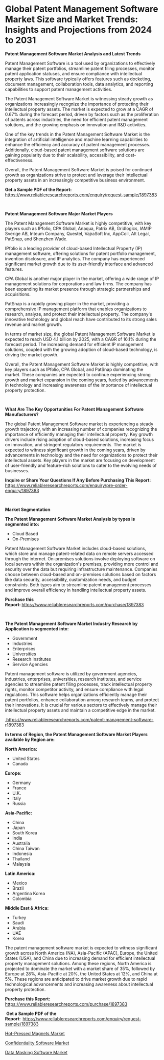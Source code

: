 <p><h1>Global Patent Management Software Market Size and Market Trends: Insights and Projections from 2024 to 2031</h1></p><p><strong>Patent Management Software Market Analysis and Latest Trends</strong></p>
<p><p>Patent Management Software is a tool used by organizations to effectively manage their patent portfolios, streamline patent filing processes, monitor patent application statuses, and ensure compliance with intellectual property laws. This software typically offers features such as docketing, document management, collaboration tools, data analytics, and reporting capabilities to support patent management activities.</p><p>The Patent Management Software Market is witnessing steady growth as organizations increasingly recognize the importance of protecting their intellectual property assets. The market is expected to grow at a CAGR of 0.67% during the forecast period, driven by factors such as the proliferation of patents across industries, the need for efficient patent management solutions, and the growing emphasis on innovation and R&D activities.</p><p>One of the key trends in the Patent Management Software Market is the integration of artificial intelligence and machine learning capabilities to enhance the efficiency and accuracy of patent management processes. Additionally, cloud-based patent management software solutions are gaining popularity due to their scalability, accessibility, and cost-effectiveness.</p><p>Overall, the Patent Management Software Market is poised for continued growth as organizations strive to protect and leverage their intellectual property assets in an increasingly competitive business environment.</p></p>
<p><strong>Get a Sample PDF of the Report:&nbsp;</strong> <a href="https://www.reliableresearchreports.com/enquiry/request-sample/1897383">https://www.reliableresearchreports.com/enquiry/request-sample/1897383</a></p>
<p>&nbsp;</p>
<p><strong>Patent Management Software Major Market Players</strong></p>
<p><p>The Patent Management Software Market is highly competitive, with key players such as IPfolio, CPA Global, Anaqua, Patrix AB, Gridlogics, IAMIP Sverige AB, Inteum Company, Questel, VajraSoft Inc, AppColl, Alt Legal, PatSnap, and Shenzhen Wade.</p><p>IPfolio is a leading provider of cloud-based Intellectual Property (IP) management software, offering solutions for patent portfolio management, invention disclosure, and IP analytics. The company has experienced significant market growth due to its user-friendly interface and advanced features.</p><p>CPA Global is another major player in the market, offering a wide range of IP management solutions for corporations and law firms. The company has been expanding its market presence through strategic partnerships and acquisitions.</p><p>PatSnap is a rapidly growing player in the market, providing a comprehensive IP management platform that enables organizations to research, analyze, and protect their intellectual property. The company's innovative technology and global reach have contributed to its strong sales revenue and market growth.</p><p>In terms of market size, the global Patent Management Software Market is expected to reach USD 4.1 billion by 2025, with a CAGR of 16.1% during the forecast period. The increasing demand for efficient IP management solutions, coupled with the growing adoption of cloud-based technology, is driving the market growth.</p><p>Overall, the Patent Management Software Market is highly competitive, with key players such as IPfolio, CPA Global, and PatSnap dominating the market. These companies are expected to continue experiencing strong growth and market expansion in the coming years, fueled by advancements in technology and increasing awareness of the importance of intellectual property protection.</p></p>
<p>&nbsp;</p>
<p><strong>What Are The Key Opportunities For Patent Management Software Manufacturers?</strong></p>
<p><p>The global Patent Management Software market is experiencing a steady growth trajectory, with an increasing number of companies recognizing the importance of efficiently managing their intellectual property. Key growth drivers include rising adoption of cloud-based solutions, increasing focus on innovation, and stringent regulatory requirements. The market is expected to witness significant growth in the coming years, driven by advancements in technology and the need for organizations to protect their intellectual assets. Key players in the market are focusing on development of user-friendly and feature-rich solutions to cater to the evolving needs of businesses.</p></p>
<p><strong>Inquire or Share Your Questions If Any Before Purchasing This Report:</strong> <a href="https://www.reliableresearchreports.com/enquiry/pre-order-enquiry/1897383">https://www.reliableresearchreports.com/enquiry/pre-order-enquiry/1897383</a></p>
<p>&nbsp;</p>
<p><strong>Market Segmentation</strong></p>
<p><strong>The Patent Management Software Market Analysis by types is segmented into:</strong></p>
<p><ul><li>Cloud Based</li><li>On-Premises</li></ul></p>
<p><p>Patent Management Software Market includes cloud-based solutions, which store and manage patent-related data on remote servers accessed through the internet. On-premises solutions involve deploying software on local servers within the organization's premises, providing more control and security over the data but requiring infrastructure maintenance. Companies choose between cloud-based and on-premises solutions based on factors like data security, accessibility, customization needs, and budget constraints. Both types aim to streamline patent management processes and improve overall efficiency in handling intellectual property assets.</p></p>
<p><strong>Purchase this Report:&nbsp;</strong><a href="https://www.reliableresearchreports.com/purchase/1897383">https://www.reliableresearchreports.com/purchase/1897383</a></p>
<p>&nbsp;</p>
<p><strong>The Patent Management Software Market Industry Research by Application is segmented into:</strong></p>
<p><ul><li>Government</li><li>Industries</li><li>Enterprises</li><li>Universities</li><li>Research Institutes</li><li>Service Agencies</li></ul></p>
<p><p>Patent management software is utilized by government agencies, industries, enterprises, universities, research institutes, and service agencies to streamline patent filing processes, track intellectual property rights, monitor competitor activity, and ensure compliance with legal regulations. This software helps organizations efficiently manage their patent portfolios, enhance collaboration among research teams, and protect their innovations. It is crucial for various sectors to effectively manage their intellectual property assets and maintain a competitive edge in the market.</p></p>
<p><a href="https://www.reliableresearchreports.com/patent-management-software-r1897383">&nbsp;https://www.reliableresearchreports.com/patent-management-software-r1897383</a></p>
<p><strong>In terms of Region, the Patent Management Software Market Players available by Region are:</strong></p>
<p>
    <p> <strong> North America: </strong>
        <ul>
            <li>United States</li>
            <li>Canada</li>
        </ul>
        </p> 
    <p> <strong> Europe: </strong>
        <ul>
            <li>Germany</li>
            <li>France</li>
            <li>U.K.</li>
            <li>Italy</li>
            <li>Russia</li>
        </ul>
        </p> 
    <p> <strong> Asia-Pacific: </strong>
        <ul>
            <li>China</li>
            <li>Japan</li>
            <li>South Korea</li>
            <li>India</li>
            <li>Australia</li>
            <li>China Taiwan</li>
            <li>Indonesia</li>
            <li>Thailand</li>
            <li>Malaysia</li>
        </ul>
        </p> 
    <p> <strong> Latin America: </strong>
        <ul>
            <li>Mexico</li>
            <li>Brazil</li>
            <li>Argentina Korea</li>
            <li>Colombia</li>
        </ul>
        </p> 
    <p> <strong> Middle East & Africa: </strong>
        <ul>
            <li>Turkey</li>
            <li>Saudi</li>
            <li>Arabia</li>
            <li>UAE</li>
            <li>Korea</li>
        </ul>
    </p>
    </p>
<p><p>The patent management software market is expected to witness significant growth across North America (NA), Asia-Pacific (APAC), Europe, the United States (USA), and China due to increasing demand for efficient intellectual property management solutions. Among these regions, North America is projected to dominate the market with a market share of 35%, followed by Europe at 28%, Asia-Pacific at 20%, the United States at 12%, and China at 5%. These regions are anticipated to drive market growth due to rapid technological advancements and increasing awareness about intellectual property protection.</p></p>
<p><strong>Purchase this Report: </strong><a href="https://www.reliableresearchreports.com/purchase/1897383">https://www.reliableresearchreports.com/purchase/1897383</a></p>
<p>&nbsp;<strong>Get a Sample PDF of the Report:&nbsp;&nbsp;</strong><a href="https://www.reliableresearchreports.com/enquiry/request-sample/1897383">https://www.reliableresearchreports.com/enquiry/request-sample/1897383</a></p>
<p><strong></strong></p>
<p><p><a href="https://issuu.com/reportprime-2/docs/hot-pressed-magnets-market-size-2030.pptx">Hot-Pressed Magnets Market</a></p><p><a href="https://github.com/brentleyjimmiealvaradoz4l1rea/Market-Research-Report-List-2/blob/main/confidentiality-software-market.md">Confidentiality Software Market</a></p><p><a href="https://github.com/Angelnienowdseej3e45z3p8c/Market-Research-Report-List-2/blob/main/data-masking-software-market.md">Data Masking Software Market</a></p></p>
